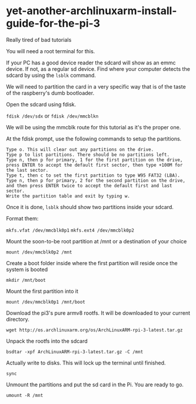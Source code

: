 # yet-another-archlinuxarm-install-guide-for-the-pi-3
Really tired of bad tutorials

You will need a root terminal for this.

If your PC has a good device reader the sdcard will show as an emmc device. If not, as a regular sd device.
Find where your computer detects the sdcard by using the `lsblk` command.

We will need to partition the card in a very specific way that is of the taste of the raspberry's dumb bootloader.

Open the sdcard using fdisk.

`fdisk /dev/sdx` or `fdisk /dev/mmcblkn`

We will be using the mmcblk route for this tutorial as it's the proper one. 

At the fdisk prompt, use the following commands to setup the partitions.

    Type o. This will clear out any partitions on the drive.
    Type p to list partitions. There should be no partitions left.
    Type n, then p for primary, 1 for the first partition on the drive, press ENTER to accept the default first sector, then type +100M for the last sector.
    Type t, then c to set the first partition to type W95 FAT32 (LBA).
    Type n, then p for primary, 2 for the second partition on the drive, and then press ENTER twice to accept the default first and last sector.
    Write the partition table and exit by typing w.

Once it is done, `lsblk` should show two partitions inside your sdcard.

Format them:

`mkfs.vfat /dev/mmcblk0p1`
`mkfs.ext4 /dev/mmcblk0p2`

Mount the soon-to-be root partition at /mnt or a destination of your choice

`mount /dev/mmcblk0p2 /mnt`

Create a boot folder inside where the first partition will reside once the system is booted

`mkdir /mnt/boot`

Mount the first partition into it

`mount /dev/mmcblk0p1 /mnt/boot`

Download the pi3's pure armv8 rootfs. It will be downloaded to your current directory.

`wget http://os.archlinuxarm.org/os/ArchLinuxARM-rpi-3-latest.tar.gz`

Unpack the rootfs into the sdcard

`bsdtar -xpf ArchLinuxARM-rpi-3-latest.tar.gz -C /mnt`

Actually write to disks. This will lock up the terminal until finished.

`sync`

Unmount the partitions and put the sd card in the Pi. You are ready to go.

`umount -R /mnt`


